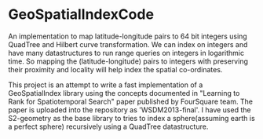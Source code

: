 # GeoSpatialIndexCode
An implementation to map latitude-longitude pairs to 64 bit integers using QuadTree and Hilbert curve transformation.
We can index on integers and have many datastructures to run range queries on integers in logarithmic time. So mapping the
(latitude-longitude) pairs to integers with preserving their proximity and locality will help index the spatial co-ordinates.

This project is an attempt to write a fast implementation of a GeoSpatialIndex library using the concepts documented in 
"Learning to Rank for Spatiotemporal Search" paper published by FourSquare team. The paper is uploaded into the repository
as 'WSDM2013-final'. I have used the S2-geometry as the base library to tries to index a sphere(assuming earth is a perfect sphere)
recursively using a QuadTree datastructure.

